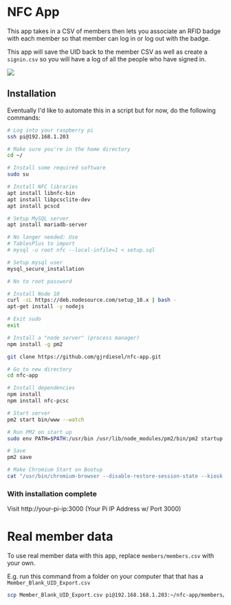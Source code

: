 # NFC App

This app takes in a CSV of members then lets you associate an RFID badge with each member
so that member can log in or log out with the badge.

This app will save the UID back to the member CSV as well as create a `signin.csv` so you will have
a log of all the people who have signed in.

<a href="https://www.youtube.com/watch?v=7-MVB1sp2Mg"><img src="images/example.gif"></a>

## Installation

Eventually I'd like to automate this in a script but for now, do the following commands:

```bash
# Log into your raspberry pi
ssh pi@192.168.1.203

# Make sure you're in the home directory
cd ~/

# Install some required software
sudo su

# Install NFC libraries
apt install libnfc-bin
apt install libpcsclite-dev
apt install pcscd

# Setup MySQL server
apt install mariadb-server

# No longer needed: Use 
# TablesPlus to import
# mysql -u root nfc --local-infile=1 < setup.sql

# Setup mysql user
mysql_secure_installation

# No to root password

# Install Node 10
curl -sL https://deb.nodesource.com/setup_10.x | bash -
apt-get install -y nodejs

# Exit sudo 
exit

# Install a "node server" (process manager)
npm install -g pm2

git clone https://github.com/gjrdiesel/nfc-app.git

# Go to new directory
cd nfc-app

# Install dependencies
npm install
npm install nfc-pcsc

# Start server
pm2 start bin/www --watch

# Run PM2 on start up
sudo env PATH=$PATH:/usr/bin /usr/lib/node_modules/pm2/bin/pm2 startup systemd -u pi --hp /home/pi

# Save 
pm2 save

# Make Chromium Start on Bootup
cat "/usr/bin/chromium-browser --disable-restore-session-state --kiosk http://localhost:3000/" >> /etc/xdg/lxsession/LXDE-pi/autostart
```

### With installation complete

Visit http://your-pi-ip:3000 (Your Pi IP Address w/ Port 3000)

# Real member data
To use real member data with this app, replace `members/members.csv` with your own.

E.g. run this command from a folder on your computer that that has a `Member_Blank_UID_Export.csv`
```bash
scp Member_Blank_UID_Export.csv pi@192.168.168.1.203:~/nfc-app/members/members.csv
```
